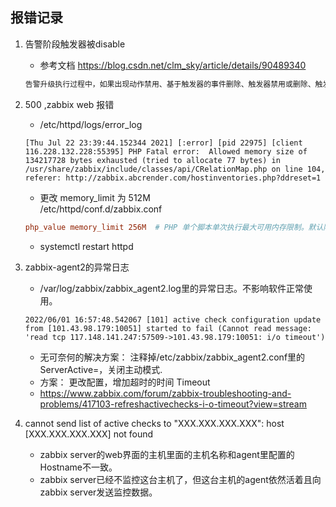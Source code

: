 ## 报错记录
1. 告警阶段触发器被disable
   - 参考文档 https://blog.csdn.net/clm_sky/article/details/90489340
   ```txt
   告警升级执行过程中，如果出现动作禁用、基于触发器的事件删除、触发器禁用或删除、触发器相关的主机或监控项禁用、监控项禁用或删除、主机禁用等情况时，正在发送中的信息和告警升级中配置的其他信息会被发送。只是后面发送的信息中会加上(NOTE: Escalation cancelled)，比如说动作禁用时会在信息前加上NOTE: Escalation cancelled: action '<Action name>' disabled，通过这种方法通知用户取消告警升级。取消的原因也可以通过设置Debug Level = 3从日志文件中查看。
   ```

2. 500 ,zabbix web 报错
    - /etc/httpd/logs/error_log
    ```log
    [Thu Jul 22 23:39:44.152344 2021] [:error] [pid 22975] [client 116.228.132.228:55395] PHP Fatal error:  Allowed memory size of 134217728 bytes exhausted (tried to allocate 77 bytes) in /usr/share/zabbix/include/classes/api/CRelationMap.php on line 104, referer: http://zabbix.abcrender.com/hostinventories.php?ddreset=1
    ```

    - 更改 memory_limit 为 512M  
    /etc/httpd/conf.d/zabbix.conf
    ```conf
    php_value memory_limit 256M  # PHP 单个脚本单次执行最大可用内存限制。默认限制为 256MB。
    ```
    - systemctl restart httpd

3. zabbix-agent2的异常日志
    - /var/log/zabbix/zabbix_agent2.log里的异常日志。不影响软件正常使用。
    ```log
    2022/06/01 16:57:48.542067 [101] active check configuration update from [101.43.98.179:10051] started to fail (Cannot read message: 'read tcp 117.148.141.247:57509->101.43.98.179:10051: i/o timeout')
    ```
    - 无可奈何的解决方案： 注释掉/etc/zabbix/zabbix_agent2.conf里的ServerActive=，关闭主动模式.
    - 方案： 更改配置，增加超时的时间 Timeout
    - https://www.zabbix.com/forum/zabbix-troubleshooting-and-problems/417103-refreshactivechecks-i-o-timeout?view=stream

4. cannot send list of active checks to "XXX.XXX.XXX.XXX": host [XXX.XXX.XXX.XXX] not found
    - zabbix server的web界面的主机里面的主机名称和agent里配置的Hostname不一致。
    - zabbix server已经不监控这台主机了，但这台主机的agent依然活着且向zabbix server发送监控数据。
  
